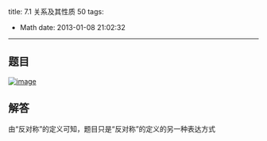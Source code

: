 title: 7.1 关系及其性质 50
tags:
  - Math
date: 2013-01-08 21:02:32
---

## 题目

[![image](http://freewind.me/wp-content/uploads/2013/01/image_thumb163.png "image")](http://freewind.me/wp-content/uploads/2013/01/image161.png)

## 解答

由“反对称”的定义可知，题目只是“反对称”的定义的另一种表达方式